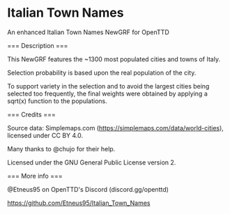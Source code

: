 # Italian Town Names
An enhanced Italian Town Names NewGRF for OpenTTD

=== Description ===

This NewGRF features the ~1300 most populated cities and towns of Italy.

Selection probability is based upon the real population of the city.

To support variety in the selection and to avoid the largest cities being selected too frequently, the final weights were obtained by applying a sqrt(x) function to the populations.

=== Credits ===

Source data: Simplemaps.com (https://simplemaps.com/data/world-cities), licensed under CC BY 4.0.

Many thanks to @chujo for their help.

Licensed under the GNU General Public License version 2.


=== More info ===

@Etneus95 on OpenTTD's Discord (discord.gg/openttd)

https://github.com/Etneus95/Italian_Town_Names
